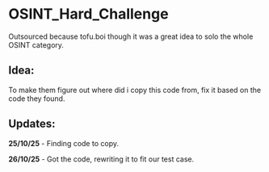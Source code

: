 # OSINT_Hard_Challenge
Outsourced because tofu.boi though it was a great idea to solo the whole OSINT category.

## Idea:
To make them figure out where did i copy this code from, fix it based on the code they found.

## Updates:

**25/10/25** - Finding code to copy.

**26/10/25** - Got the code, rewriting it to fit our test case.

